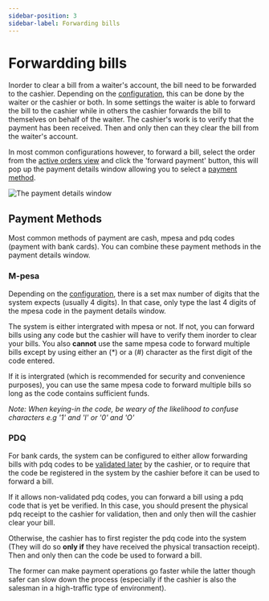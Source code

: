 ```yaml
---
sidebar-position: 3
sidebar-label: Forwarding bills
---
```


# Forwardding bills

Inorder to clear a bill from a waiter's account, the bill need to be forwarded to the cashier. Depending on the [configuration](./configuration#waiter_requests_payment), this can be done by the waiter or the cashier or both. In some settings the waiter is able to forward the bill to the cashier while in others the cashier forwards the bill to themselves on behalf of the waiter. The cashier's work is to verify that the payment has been received. Then and only then can they clear the bill from the waiter's account.

In most common configurations however, to forward a bill, select the order from the [active orders view](./pos-sales/orders#active-orders-view) and click the 'forward payment' button, this will pop up the payment details window allowing you to select a [payment method](#payment-methods).

![The payment details window](/img/payment_details.PNG)

## Payment Methods

Most common methods of payment are cash, mpesa and pdq codes (payment with bank cards). You can combine these payment methods in the payment details window.

### M-pesa

Depending on the [configuration](./configuration#mpesa_code_length), there is a set max number of digits that the system expects (usually 4 digits). In that case, only type the last 4 digits of the mpesa code in the payment details window.

The system is either intergrated with mpesa or not. If not, you can forward bills using any code but the cashier will have to verify them inorder to clear your bills. You also **cannot** use the same mpesa code to forward multiple bills except by using either an (*) or a (#) character as the first digit of the code entered.

If it is intergrated (which is recommended for security and convenience purposes), you can use the same mpesa code to forward multiple bills so long as the code contains sufficient funds.

*Note: When keying-in the code, be weary of the likelihood to confuse characters e.g '1' and 'I' or '0' and 'O'*

### PDQ

For bank cards, the system can be configured to either allow forwarding bills with pdq codes to be [validated later](./configuration#allow_forward_mpesa_pdq_for_later_validation) by the cashier, or to require that the code be registered in the system by the cashier before it can be used to forward a bill. 

If it allows non-validated pdq codes, you can forward a bill using a pdq code that is yet be verified. In this case, you should present the physical pdq receipt to the cashier for validation, then and only then will the cashier clear your bill.

Otherwise, the cashier has to first register the pdq code into the system (They will do so **only if** they have received the physical transaction receipt). Then and only then can the code be used to forward a bill.

The former can make payment operations go faster while the latter though safer can slow down the process (especially if the cashier is also the salesman in a high-traffic type of environment).